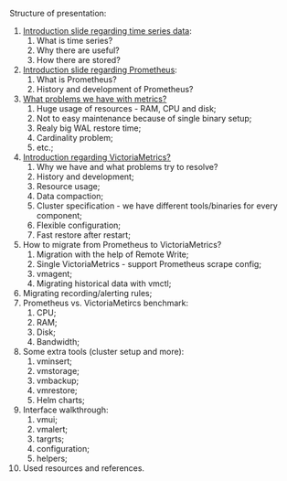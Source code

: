 Structure of presentation:

1. [Introduction slide regarding time series data](time_series.md):
	1. What is time series?
	2. Why there are useful?
	3. How there are stored?
2. [Introduction slide regarding Prometheus](prometheus.md):
	1. What is Prometheus?
	2. History and development of Prometheus?
3. [What problems we have with metrics?](prometheus_problems.md)
	1. Huge usage of resources - RAM, CPU and disk;
	2. Not to easy maintenance because of single binary setup;
	3. Realy big WAL restore time;
	4. Cardinality problem;
	5. etc.;
4. [Introduction regarding VictoriaMetrics?](victoriametrics.md)
	1. Why we have and what problems try to resolve?
	2. History and development;
	3. Resource usage;
	4. Data compaction;
	5. Cluster specification - we have different tools/binaries for every component;
	6. Flexible configuration;
	7. Fast restore after restart;
5. How to migrate from Prometheus to VictoriaMetrics?
	1. Migration with the help of Remote Write;
	2. Single VictoriaMetrics - support Prometheus scrape config;
	3. vmagent;
	4. Migrating historical data with vmctl;
6. Migrating recording/alerting rules;
7. Prometheus vs. VictoriaMetircs benchmark:
	1. CPU;
	2. RAM;
	3. Disk;
	4. Bandwidth;
8. Some extra tools (cluster setup and more):
	1. vminsert;
	2. vmstorage;
	3. vmbackup;
	4. vmrestore;
	5. Helm charts;
9. Interface walkthrough:
	1. vmui;
	2. vmalert;
	3. targrts;
	4. configuration;
	5. helpers;
10. Used resources and references.

